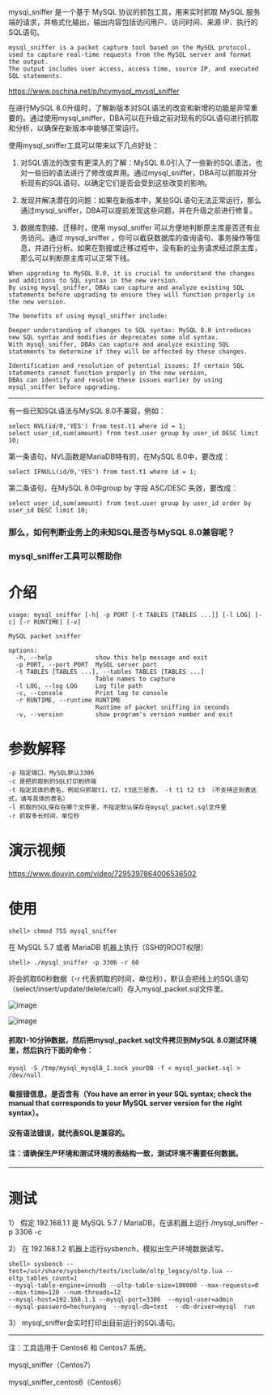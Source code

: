 mysql_sniffer 是一个基于 MySQL 协议的抓包工具，用来实时抓取 MySQL 服务端的请求，并格式化输出，输出内容包括访问用户、访问时间、来源 IP、执行的SQL语句。

```
mysql_sniffer is a packet capture tool based on the MySQL protocol,
used to capture real-time requests from the MySQL server and format the output.
The output includes user access, access time, source IP, and executed SQL statements.
```

https://www.oschina.net/p/hcymysql_mysql_sniffer

在进行MySQL 8.0升级时，了解新版本对SQL语法的改变和新增的功能是非常重要的。通过使用mysql_sniffer，DBA可以在升级之前对现有的SQL语句进行抓取和分析，以确保在新版本中能够正常运行。

使用mysql_sniffer工具可以带来以下几点好处：

1) 对SQL语法的改变有更深入的了解：MySQL 8.0引入了一些新的SQL语法，也对一些旧的语法进行了修改或弃用。通过mysql_sniffer，DBA可以抓取并分析现有的SQL语句，以确定它们是否会受到这些改变的影响。

2) 发现并解决潜在的问题：如果在新版本中，某些SQL语句无法正常运行，那么通过mysql_sniffer，DBA可以提前发现这些问题，并在升级之前进行修复。

3) 数据库割接、迁移时，使用 mysql_sniffer 可以方便地判断原主库是否还有业务访问。通过 mysql_sniffer ，你可以截获数据库的查询语句、事务操作等信息，并进行分析。如果在割接或迁移过程中，没有新的业务请求经过原主库，那么可以判断原主库可以正常下线。

```
When upgrading to MySQL 8.0, it is crucial to understand the changes and additions to SQL syntax in the new version.
By using mysql_sniffer, DBAs can capture and analyze existing SQL statements before upgrading to ensure they will function properly in the new version.

The benefits of using mysql_sniffer include:

Deeper understanding of changes to SQL syntax: MySQL 8.0 introduces new SQL syntax and modifies or deprecates some old syntax.
With mysql_sniffer, DBAs can capture and analyze existing SQL statements to determine if they will be affected by these changes.

Identification and resolution of potential issues: If certain SQL statements cannot function properly in the new version,
DBAs can identify and resolve these issues earlier by using mysql_sniffer before upgrading.
```

-------------------------------------------------
有一些已知SQL语法与MySQL 8.0不兼容，例如：
```
select NVL(id/0,'YES') from test.t1 where id = 1;
select user_id,sum(amount) from test.user group by user_id DESC limit 10;
```

第一条语句，NVL函数是MariaDB特有的，在MySQL 8.0中，要改成：
```
select IFNULL(id/0,'YES') from test.t1 where id = 1;
```

第二条语句，在MySQL 8.0中group by 字段 ASC/DESC 失效，要改成：
```
select user_id,sum(amount) from test.user group by user_id order by user_id DESC limit 10;
```

### 那么，如何判断业务上的未知SQL是否与MySQL 8.0兼容呢？

### mysql_sniffer工具可以帮助你

# 介绍
```
usage: mysql_sniffer [-h] -p PORT [-t TABLES [TABLES ...]] [-l LOG] [-c] [-r RUNTIME] [-v]

MySQL packet sniffer

options:
  -h, --help            show this help message and exit
  -p PORT, --port PORT  MySQL server port
  -t TABLES [TABLES ...], --tables TABLES [TABLES ...]
                        Table names to capture
  -l LOG, --log LOG     Log file path
  -c, --console         Print log to console
  -r RUNTIME, --runtime RUNTIME
                        Runtime of packet sniffing in seconds
  -v, --version         show program's version number and exit
```

# 参数解释
```
-p 指定端口，MySQL默认3306
-c 是把抓取到的SQL打印到终端
-t 指定具体的表名，例如只抓取t1，t2，t3这三张表， -t t1 t2 t3 （不支持正则表达式，请写具体的表名）
-l 抓取的SQL保存在哪个文件里，不指定默认保存在mysql_packet.sql文件里
-r 抓取多长时间，单位秒
```

# 演示视频
https://www.douyin.com/video/7295397864006536502

# 使用
```
shell> chmod 755 mysql_sniffer
```

在 MySQL 5.7 或者 MariaDB 机器上执行（SSH的ROOT权限）
```
shell> ./mysql_sniffer -p 3306 -r 60
```
将会抓取60秒数据（-r 代表抓取的时间，单位秒），默认会把线上的SQL语句（select/insert/update/delete/call）存入mysql_packet.sql文件里。

![image](https://github.com/hcymysql/mysql_sniffer/assets/19261879/7ed20afb-db0e-4e7a-9892-f03ccb34e5aa)

![image](https://github.com/hcymysql/mysql_sniffer/assets/19261879/9a7177ea-3af5-49da-a2f3-c86ad4fb5a89)

#### 抓取1-10分钟数据，然后把mysql_packet.sql文件拷贝到MySQL 8.0测试环境里，然后执行下面的命令：
```
mysql -S /tmp/mysql_mysql8_1.sock yourDB -f < mysql_packet.sql > /dev/null
```
#### 看报错信息，是否含有（You have an error in your SQL syntax; check the manual that corresponds to your MySQL server version for the right syntax）。
#### 没有语法错误，就代表SQL是兼容的。

#### 注：请确保生产环境和测试环境的表结构一致，测试环境不需要任何数据。

--------------------------------------------
# 测试
1） 假定 192.168.1.1 是 MySQL 5.7 / MariaDB，在该机器上运行./mysql_sniffer -p 3306 -c 

2） 在  192.168.1.2 机器上运行sysbench，模拟出生产环境数据读写。
```
shell> sysbench --test=/usr/share/sysbench/tests/include/oltp_legacy/oltp.lua --oltp_tables_count=1
--mysql-table-engine=innodb --oltp-table-size=100000 --max-requests=0 --max-time=120 --num-threads=12
--mysql-host=192.168.1.1 --mysql-port=3306  --mysql-user=admin
--mysql-password=hechunyang  --mysql-db=test  --db-driver=mysql  run
```

3） mysql_sniffer会实时打印出目前运行的SQL语句。

--------------------------------------------
注：工具适用于 Centos6 和 Centos7 系统。

mysql_sniffer（Centos7）

mysql_sniffer_centos6（Centos6）




